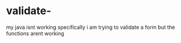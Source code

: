# validate-
my java isnt working specifically i am trying to validate a form but the functions arent working 
